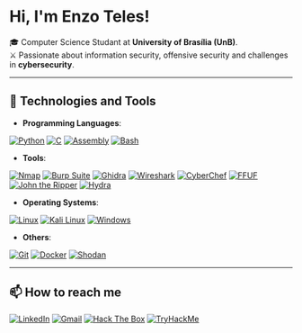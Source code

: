 # Hi, I'm Enzo Teles!

🎓 Computer Science Studant at **University of Brasília (UnB)**.  
⚔️ Passionate about information security, offensive security and challenges in **cybersecurity**.

---

## 🔧 Technologies and Tools

- **Programming Languages**:
  
[![Python](https://img.shields.io/badge/Python-3776AB?style=for-the-badge&logo=python&logoColor=white)](https://www.python.org/)
[![C](https://img.shields.io/badge/C-00599C?style=for-the-badge&logo=c&logoColor=white)](https://en.wikipedia.org/wiki/C_(programming_language))
[![Assembly](https://img.shields.io/badge/Assembly-525252?style=for-the-badge&logo=assembler&logoColor=white)](https://en.wikipedia.org/wiki/Assembly_language)
[![Bash](https://img.shields.io/badge/Bash-4EAA25?style=for-the-badge&logo=gnu-bash&logoColor=white)](https://www.gnu.org/software/bash/)

- **Tools**:

[![Nmap](https://img.shields.io/badge/Nmap-4682B4?style=for-the-badge&logo=nmap&logoColor=white)](https://nmap.org/)
[![Burp Suite](https://img.shields.io/badge/Burp_Suite-FF7A00?style=for-the-badge&logo=burp-suite&logoColor=white)](https://portswigger.net/burp)
[![Ghidra](https://img.shields.io/badge/Ghidra-FF0000?style=for-the-badge&logo=ghidra&logoColor=white)](https://ghidra-sre.org/)
[![Wireshark](https://img.shields.io/badge/Wireshark-1679A7?style=for-the-badge&logo=wireshark&logoColor=white)](https://www.wireshark.org/)
[![CyberChef](https://img.shields.io/badge/CyberChef-20A53A?style=for-the-badge&logo=codechef&logoColor=white)](https://gchq.github.io/CyberChef/)
[![FFUF](https://img.shields.io/badge/FFUF-FF4500?style=for-the-badge&logo=firefox&logoColor=white)](https://github.com/ffuf/ffuf)
[![John the Ripper](https://img.shields.io/badge/John_the_Ripper-000000?style=for-the-badge&logo=lock&logoColor=white)](https://www.openwall.com/john/)
[![Hydra](https://img.shields.io/badge/Hydra-008000?style=for-the-badge&logo=python&logoColor=white)](https://github.com/vanhauser-thc/thc-hydra)
   
- **Operating Systems**:

[![Linux](https://img.shields.io/badge/Linux-FCC624?style=for-the-badge&logo=linux&logoColor=black)](https://www.linux.org/)
[![Kali Linux](https://img.shields.io/badge/Kali_Linux-557C94?style=for-the-badge&logo=kalilinux&logoColor=white)](https://www.kali.org/)
[![Windows](https://img.shields.io/badge/Windows-0078D6?style=for-the-badge&logo=windows&logoColor=white)](https://www.microsoft.com/en-us/windows)
  
- **Others**:

[![Git](https://img.shields.io/badge/Git-F05032?style=for-the-badge&logo=git&logoColor=white)](https://git-scm.com/)
[![Docker](https://img.shields.io/badge/Docker-2496ED?style=for-the-badge&logo=docker&logoColor=white)](https://www.docker.com/)
[![Shodan](https://img.shields.io/badge/Shodan-211F27?style=for-the-badge&logo=shodan&logoColor=red)](https://www.shodan.io/)

---

## 📫 How to reach me

[![LinkedIn](https://img.shields.io/badge/LinkedIn-0A66C2?style=for-the-badge&logo=linkedin&logoColor=white)](https://www.linkedin.com/in/enzo-teles)
[![Gmail](https://img.shields.io/badge/Gmail-EA4335?style=for-the-badge&logo=gmail&logoColor=white)](mailto:cybersec.teles@gmail.com)
[![Hack The Box](https://img.shields.io/badge/Hack_The_Box-9FEF00?style=for-the-badge&logo=hack-the-box&logoColor=black)](https://ctf.hackthebox.com/user/profile/522742)
[![TryHackMe](https://img.shields.io/badge/TryHackMe-212C42?style=for-the-badge&logo=tryhackme&logoColor=white)](https://tryhackme.com/r/p/S3r4ph1el)
